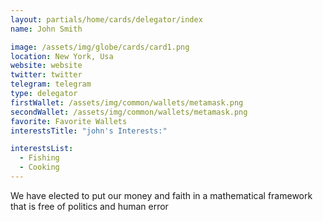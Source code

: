 ```yaml
---
layout: partials/home/cards/delegator/index
name: John Smith

image: /assets/img/globe/cards/card1.png
location: New York, Usa
website: website
twitter: twitter
telegram: telegram
type: delegator
firstWallet: /assets/img/common/wallets/metamask.png
secondWallet: /assets/img/common/wallets/metamask.png
favorite: Favorite Wallets
interestsTitle: "john's Interests:"

interestsList:
  - Fishing
  - Cooking
---
```


We have elected to put our money and faith in a mathematical framework that is free of politics and human error

